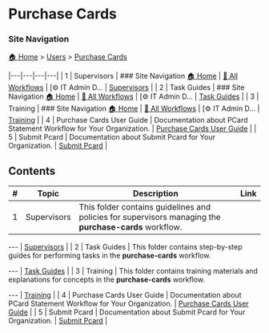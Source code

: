 # Purchase Cards

### Site Navigation
[🏠 Home](../../README.md) > [Users](../README.md) > [Purchase Cards](README.md)

|---|---|---|---|
| 1 | Supervisors | ### Site Navigation [🏠 Home](../../../README.md) | [📂 All Workflows](../../users.md) | [⚙ IT Admin D... | [Supervisors](supervisors/) |
| 2 | Task Guides | ### Site Navigation [🏠 Home](../../../README.md) | [📂 All Workflows](../../users.md) | [⚙ IT Admin D... | [Task Guides](task-guides/) |
| 3 | Training | ### Site Navigation [🏠 Home](../../../README.md) | [📂 All Workflows](../../users.md) | [⚙ IT Admin D... | [Training](training/) |
| 4 | Purchase Cards User Guide | Documentation about PCard Statement Workflow  for Your Organization. | [Purchase Cards User Guide](purchase-cards-user-guide.md) |
| 5 | Submit Pcard | Documentation about Submit Pcard for Your Organization. | [Submit Pcard](submit-pcard.md) |

## Contents

| **#** | **Topic** | **Description** | **Link** |
|---|---|---|---|
| 1 | Supervisors | This folder contains guidelines and policies for supervisors managing the **purchase-cards** workflow.

--- | [Supervisors](supervisors/) |
| 2 | Task Guides | This folder contains step-by-step guides for performing tasks in the **purchase-cards** workflow.

--- | [Task Guides](task-guides/) |
| 3 | Training | This folder contains training materials and explanations for concepts in the **purchase-cards** workflow.

--- | [Training](training/) |
| 4 | Purchase Cards User Guide | Documentation about PCard Statement Workflow  for Your Organization. | [Purchase Cards User Guide](purchase-cards-user-guide.md) |
| 5 | Submit Pcard | Documentation about Submit Pcard for Your Organization. | [Submit Pcard](submit-pcard.md) |